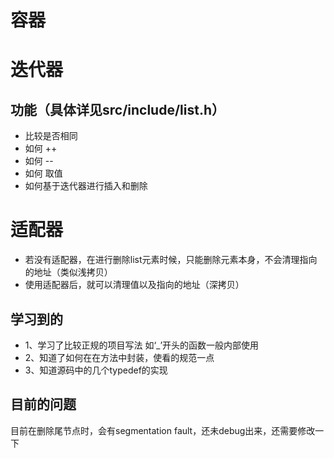 # 容器
# 迭代器
## 功能（具体详见src/include/list.h）
- 比较是否相同
- 如何 ++ 
- 如何 --
- 如何 取值
- 如何基于迭代器进行插入和删除
# 适配器
- 若没有适配器，在进行删除list元素时候，只能删除元素本身，不会清理指向的地址（类似浅拷贝）
- 使用适配器后，就可以清理值以及指向的地址（深拷贝）
## 学习到的
* 1、学习了比较正规的项目写法 如‘_’开头的函数一般内部使用
* 2、知道了如何在在方法中封装，使看的规范一点
* 3、知道源码中的几个typedef的实现

## 目前的问题
目前在删除尾节点时，会有segmentation fault，还未debug出来，还需要修改一下
